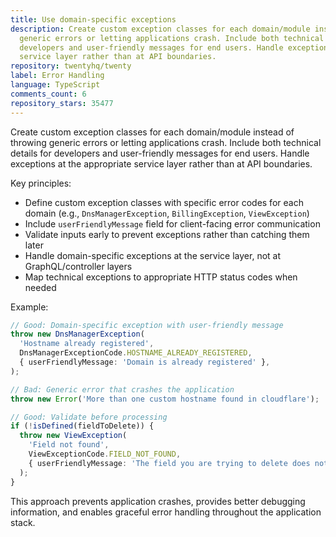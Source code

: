 ```yaml
---
title: Use domain-specific exceptions
description: Create custom exception classes for each domain/module instead of throwing
  generic errors or letting applications crash. Include both technical details for
  developers and user-friendly messages for end users. Handle exceptions at the appropriate
  service layer rather than at API boundaries.
repository: twentyhq/twenty
label: Error Handling
language: TypeScript
comments_count: 6
repository_stars: 35477
---
```


Create custom exception classes for each domain/module instead of throwing generic errors or letting applications crash. Include both technical details for developers and user-friendly messages for end users. Handle exceptions at the appropriate service layer rather than at API boundaries.

Key principles:
- Define custom exception classes with specific error codes for each domain (e.g., `DnsManagerException`, `BillingException`, `ViewException`)
- Include `userFriendlyMessage` field for client-facing error communication
- Validate inputs early to prevent exceptions rather than catching them later
- Handle domain-specific exceptions at the service layer, not at GraphQL/controller layers
- Map technical exceptions to appropriate HTTP status codes when needed

Example:
```typescript
// Good: Domain-specific exception with user-friendly message
throw new DnsManagerException(
  'Hostname already registered',
  DnsManagerExceptionCode.HOSTNAME_ALREADY_REGISTERED,
  { userFriendlyMessage: 'Domain is already registered' },
);

// Bad: Generic error that crashes the application
throw new Error('More than one custom hostname found in cloudflare');

// Good: Validate before processing
if (!isDefined(fieldToDelete)) {
  throw new ViewException(
    'Field not found',
    ViewExceptionCode.FIELD_NOT_FOUND,
    { userFriendlyMessage: 'The field you are trying to delete does not exist' }
  );
}
```

This approach prevents application crashes, provides better debugging information, and enables graceful error handling throughout the application stack.